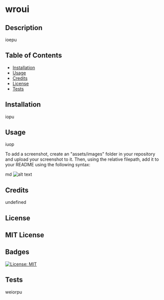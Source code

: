# wroui

## Description

ioepu 

## Table of Contents
 - [Installation](#installation)
 - [Usage](#usage)
- [Credits](#credits)
- [License](#license)
 - [Tests](#tests)

## Installation

iopu 

## Usage

iuop 

To add a screenshot, create an "assets/images" folder in your repository and upload your screenshot to it. Then, using the relative filepath, add it to your README using the following syntax:

md
![alt text](assets/images/screenshot.png)

## Credits

undefined 

## License

MIT License 
---

## Badges
[![License: MIT](https://img.shields.io/badge/License-MIT-yellow.svg)](https://opensource.org/licenses/MIT)

## Tests

weiorpu
